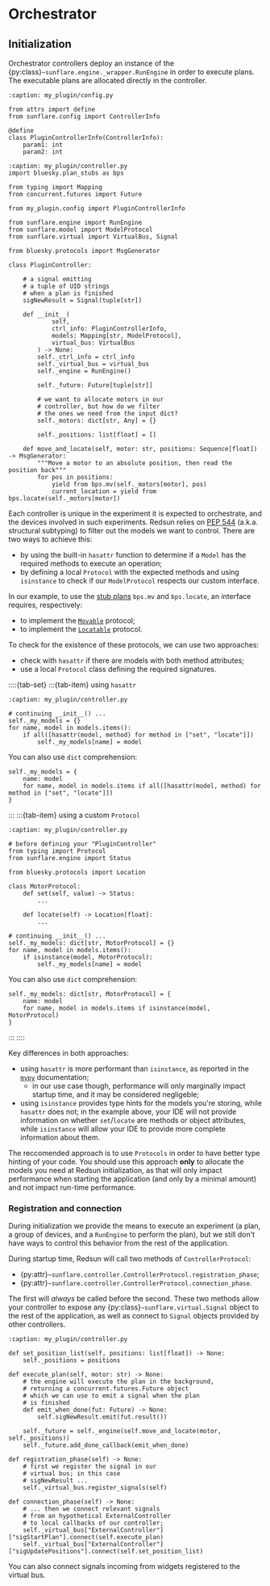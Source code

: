 # Orchestrator

## Initialization

Orchestrator controllers deploy an instance of the {py:class}`~sunflare.engine._wrapper.RunEngine` in order to execute plans. The executable plans are allocated directly in the controller.

```{code-block} python
:caption: my_plugin/config.py

from attrs import define
from sunflare.config import ControllerInfo

@define
class PluginControllerInfo(ControllerInfo):
    param1: int
    param2: int
```

```{code-block} python
:caption: my_plugin/controller.py
import bluesky.plan_stubs as bps

from typing import Mapping
from concurrent.futures import Future

from my_plugin.config import PluginControllerInfo

from sunflare.engine import RunEngine
from sunflare.model import ModelProtocol
from sunflare.virtual import VirtualBus, Signal

from bluesky.protocols import MsgGenerator

class PluginController:

    # a signal emitting
    # a tuple of UID strings
    # when a plan is finished
    sigNewResult = Signal(tuple[str])

    def __init__(
            self,
            ctrl_info: PluginControllerInfo,
            models: Mapping[str, ModelProtocol],
            virtual_bus: VirtualBus
        ) -> None:
        self._ctrl_info = ctrl_info
        self._virtual_bus = virtual_bus
        self._engine = RunEngine()

        self._future: Future[tuple[str]]

        # we want to allocate motors in our
        # controller, but how do we filter
        # the ones we need from the input dict?
        self._motors: dict[str, Any] = {}

        self._positions: list[float] = []

    def move_and_locate(self, motor: str, positions: Sequence[float]) -> MsgGenerator:
        """Move a motor to an absolute position, then read the position back"""
        for pos in positions:
            yield from bps.mv(self._motors[motor], pos)
            current_location = yield from bps.locate(self._motors[motor])
```

Each controller is unique in the experiment it is expected to orchestrate, and the devices involved in such experiments. Redsun relies on [PEP 544](https://peps.python.org/pep-0544/) (a.k.a. structural subtyping) to filter out the models we want to control. There are two ways to achieve this:

- by using the built-in `hasattr` function to determine if a `Model` has the required methods to execute an operation;
- by defining a local `Protocol` with the expected methods and using `isinstance` to check if our `ModelProtocol` respects our custom interface.

In our example, to use the [stub plans] `bps.mv` and `bps.locate`, an interface requires, respectively:

- to implement the [`Movable`] protocol;
- to implement the [`Locatable`] protocol.

To check for the existence of these protocols, we can use two approaches:

- check with `hasattr` if there are models with both method attributes;
- use a local `Protocol` class defining the required signatures.

::::{tab-set}
:::{tab-item} using `hasattr`
```{code-block} python
:caption: my_plugin/controller.py

# continuing __init__() ...
self._my_models = {}
for name, model in models.items():
    if all([hasattr(model, method) for method in ["set", "locate"]])
        self._my_models[name] = model
```

You can also use `dict` comprehension:

```{code-block} python
self._my_models = {
    name: model
    for name, model in models.items if all([hasattr(model, method) for method in ["set", "locate"]])
}
```
:::
:::{tab-item} using a custom `Protocol`
```{code-block} python
:caption: my_plugin/controller.py

# before defining your "PluginController"
from typing import Protocol
from sunflare.engine import Status

from bluesky.protocols import Location

class MotorProtocol:
    def set(self, value) -> Status:
        ...

    def locate(self) -> Location[float]:
        ...

# continuing __init__() ...
self._my_models: dict[str, MotorProtocol] = {}
for name, model in models.items():
    if isinstance(model, MotorProtocol):
        self._my_models[name] = model
```

You can also use `dict` comprehension:

```{code-block} python
self._my_models: dict[str, MotorProtocol] = {
    name: model
    for name, model in models.items if isinstance(model, MotorProtocol)
}
```
:::
::::

Key differences in both approaches:

- using `hasattr` is more performant than `isinstance`, as reported in the [`mypy`] documentation;
  - in our use case though, performance will only marginally impact startup time, and it may be considered negligeble;
- using `isinstance` provides type hints for the models you're storing, while `hasattr` does not; in the example above, your IDE will not provide information on whether `set`/`locate` are methods or object attributes, while `isinstance` will allow your IDE to provide more complete information about them.

The reccomended approach is to use `Protocols` in order to have better type hinting of your code. You should use this approach **only** to allocate the models you need at Redsun initialization, as that will only impact performance when starting the application (and only by a minimal amount) and not impact run-time performance.

### Registration and connection

During initialization we provide the means to execute an experiment (a plan, a group of devices, and a `RunEngine` to perform the plan), but we still don't have ways to control this behavior from the rest of the application.

During startup time, Redsun will call two methods of `ControllerProtocol`:

- {py:attr}`~sunflare.controller.ControllerProtocol.registration_phase`;
- {py:attr}`~sunflare.controller.ControllerProtocol.connection_phase`.

The first will *always* be called before the second. These two methods allow your controller to expose any {py:class}`~sunflare.virtual.Signal` object to the rest of the application, as well as connect
to `Signal` objects provided by other controllers.


```{code-block} python
:caption: my_plugin/controller.py

def set_position_list(self, positions: list[float]) -> None:
    self._positions = positions

def execute_plan(self, motor: str) -> None:
    # the engine will execute the plan in the background,
    # returning a concurrent.futures.Future object
    # which we can use to emit a signal when the plan
    # is finished
    def emit_when_done(fut: Future) -> None:
        self.sigNewResult.emit(fut.result())
    
    self._future = self._engine(self.move_and_locate(motor, self._positions))
    self._future.add_done_callback(emit_when_done)

def registration_phase(self) -> None:
    # first we register the signal in our
    # virtual bus; in this case
    # sigNewResult ...
    self._virtual_bus.register_signals(self)

def connection_phase(self) -> None:
    # ... then we connect relevant signals
    # from an hypothetical ExternalController
    # to local callbacks of our controller;
    self._virtual_bus["ExternalController"]["sigStartPlan"].connect(self.execute_plan)
    self._virtual_bus["ExternalController"]["sigUpdatePositions"].connect(self.set_position_list)
```

You can also connect signals incoming from widgets registered to the virtual bus.

[stub plans]: https://blueskyproject.io/bluesky/v1.13.0a4/plans.html#stub-plans
[`Movable`]: https://blueskyproject.io/bluesky/v1.13.0a4/hardware.html#bluesky.protocols.Movable
[`Locatable`]: https://blueskyproject.io/bluesky/v1.13.0a4/hardware.html#bluesky.protocols.Locatable
[`mypy`]: https://mypy.readthedocs.io/en/stable/protocols.html#using-isinstance-with-protocols
